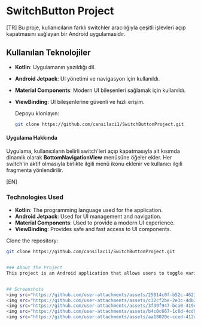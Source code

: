# SwitchButton Project

[TR]
Bu proje, kullanıcıların farklı switchler aracılığıyla çeşitli işlevleri açıp kapatmasını sağlayan bir Android uygulamasıdır.

## Kullanılan Teknolojiler

- **Kotlin**: Uygulamanın yazıldığı dil.
- **Android Jetpack**: UI yönetimi ve navigasyon için kullanıldı.
- **Material Components**: Modern UI bileşenleri sağlamak için kullanıldı.
- **ViewBinding**: UI bileşenlerine güvenli ve hızlı erişim.


  Depoyu klonlayın:
   ```bash
   git clone https://github.com/cansilaci1/SwitchButtonProject.git


#### Uygulama Hakkında

Uygulama, kullanıcıların belirli switch'leri açıp kapatmasıyla alt kısımda dinamik olarak **BottomNavigationView** menüsüne öğeler ekler.
Her switch'in aktif olmasıyla birlikte ilgili menü ikonu eklenir ve kullanıcı ilgili fragmenta yönlendirilir.



[EN]

### Technologies Used
- **Kotlin**: The programming language used for the application.
- **Android Jetpack**: Used for UI management and navigation.
- **Material Components**: Used to provide a modern UI experience.
- **ViewBinding**: Provides safe and fast access to UI components.
  
Clone the repository:
   ```bash
   git clone https://github.com/cansilaci1/SwitchButtonProject.git

   
### About the Project
This project is an Android application that allows users to toggle various functions using switch buttons. When a switch is activated, new menu items are dynamically added to the **BottomNavigationView**.

 
## Screenshots
<img src="https://github.com/user-attachments/assets/25814c0f-b52c-4621-82d9-55529fb33fcd" alt="Screenshot_1724879324" width="300" height="800">
<img src="https://github.com/user-attachments/assets/c32cf2be-2e3c-4db3-940e-4f134769a823" alt="Screenshot_1724879326" width="300"height="800">
<img src="https://github.com/user-attachments/assets/3f39f947-bca0-419d-be3a-66d9f7eae50b" alt="Screenshot_1724879331" width="300"height="800">
<img src="https://github.com/user-attachments/assets/b4c0c667-1c8d-4cd9-975f-b682314870b3" alt="Screenshot_1724879335" width="300"height="800">
<img src="https://github.com/user-attachments/assets/aa18020e-cced-412d-8f7f-db207d276d1f" alt="Screenshot_1724879316" width="300"height="800">
